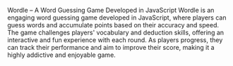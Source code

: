 Wordle – A Word Guessing Game Developed in JavaScript
Wordle is an engaging word guessing game developed in JavaScript, where players can guess words and accumulate points based on their accuracy and speed.
The game challenges players' vocabulary and deduction skills, offering an interactive and fun experience with each round.
As players progress, they can track their performance and aim to improve their score, making it a highly addictive and enjoyable game.
